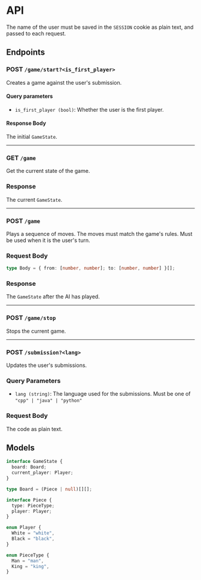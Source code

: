 # API

The name of the user must be saved in the `SESSION` cookie as plain text, and passed to each request.

## Endpoints

### POST `/game/start?<is_first_player>`

Creates a game against the user's submission.

#### Query parameters

- `is_first_player (bool)`: Whether the user is the first player.

#### Response Body

The initial `GameState`.

---

### GET `/game`

Get the current state of the game.

### Response

The current `GameState`.

---

### POST `/game`

Plays a sequence of moves. The moves must match the game's rules. Must be used when it is the user's turn.

### Request Body

```ts
type Body = { from: [number, number]; to: [number, number] }[];
```

### Response

The `GameState` after the AI has played.

---

### POST `/game/stop`

Stops the current game.

---

### POST `/submission?<lang>`

Updates the user's submissions.

### Query Parameters

- `lang (string)`: The language used for the submissions. Must be one of `"cpp" | "java" | "python"`

### Request Body

The code as plain text.

## Models

```ts
interface GameState {
  board: Board;
  current_player: Player;
}

type Board = (Piece | null)[][];

interface Piece {
  type: PieceType;
  player: Player;
}

enum Player {
  White = "white",
  Black = "black",
}

enum PieceType {
  Man = "man",
  King = "king",
}
```

